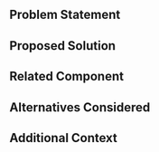 ## Problem Statement
<!-- What problem are you trying to solve? -->

## Proposed Solution
<!-- Describe the solution you'd like to see implemented -->

## Related Component
<!-- Which component/application would be affected? (e.g., Authentik, Traefik, etc.) -->

## Alternatives Considered
<!-- Describe any alternative solutions you've considered -->

## Additional Context
<!-- Any other context or screenshots about the feature request --> 